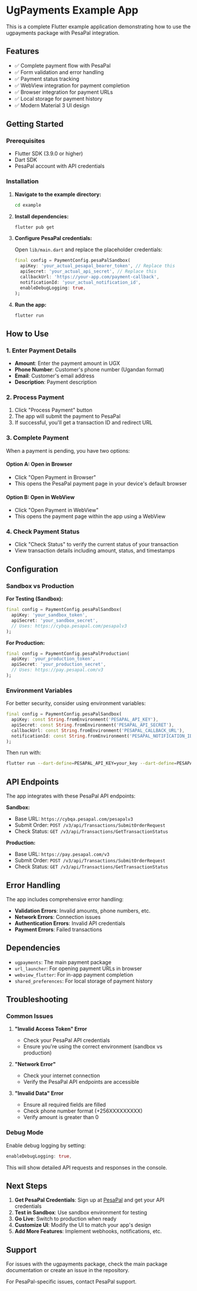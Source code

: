 # UgPayments Example App

This is a complete Flutter example application demonstrating how to use the ugpayments package with PesaPal integration.

## Features

- ✅ Complete payment flow with PesaPal
- ✅ Form validation and error handling
- ✅ Payment status tracking
- ✅ WebView integration for payment completion
- ✅ Browser integration for payment URLs
- ✅ Local storage for payment history
- ✅ Modern Material 3 UI design

## Getting Started

### Prerequisites

- Flutter SDK (3.9.0 or higher)
- Dart SDK
- PesaPal account with API credentials

### Installation

1. **Navigate to the example directory:**

   ```bash
   cd example
   ```

2. **Install dependencies:**

   ```bash
   flutter pub get
   ```

3. **Configure PesaPal credentials:**

   Open `lib/main.dart` and replace the placeholder credentials:

   ```dart
   final config = PaymentConfig.pesaPalSandbox(
     apiKey: 'your_actual_pesapal_bearer_token', // Replace this
     apiSecret: 'your_actual_api_secret', // Replace this
     callbackUrl: 'https://your-app.com/payment-callback',
     notificationId: 'your_actual_notification_id',
     enableDebugLogging: true,
   );
   ```

4. **Run the app:**
   ```bash
   flutter run
   ```

## How to Use

### 1. Enter Payment Details

- **Amount**: Enter the payment amount in UGX
- **Phone Number**: Customer's phone number (Ugandan format)
- **Email**: Customer's email address
- **Description**: Payment description

### 2. Process Payment

1. Click "Process Payment" button
2. The app will submit the payment to PesaPal
3. If successful, you'll get a transaction ID and redirect URL

### 3. Complete Payment

When a payment is pending, you have two options:

#### Option A: Open in Browser

- Click "Open Payment in Browser"
- This opens the PesaPal payment page in your device's default browser

#### Option B: Open in WebView

- Click "Open Payment in WebView"
- This opens the payment page within the app using a WebView

### 4. Check Payment Status

- Click "Check Status" to verify the current status of your transaction
- View transaction details including amount, status, and timestamps

## Configuration

### Sandbox vs Production

**For Testing (Sandbox):**

```dart
final config = PaymentConfig.pesaPalSandbox(
  apiKey: 'your_sandbox_token',
  apiSecret: 'your_sandbox_secret',
  // Uses: https://cybqa.pesapal.com/pesapalv3
);
```

**For Production:**

```dart
final config = PaymentConfig.pesaPalProduction(
  apiKey: 'your_production_token',
  apiSecret: 'your_production_secret',
  // Uses: https://pay.pesapal.com/v3
);
```

### Environment Variables

For better security, consider using environment variables:

```dart
final config = PaymentConfig.pesaPalSandbox(
  apiKey: const String.fromEnvironment('PESAPAL_API_KEY'),
  apiSecret: const String.fromEnvironment('PESAPAL_API_SECRET'),
  callbackUrl: const String.fromEnvironment('PESAPAL_CALLBACK_URL'),
  notificationId: const String.fromEnvironment('PESAPAL_NOTIFICATION_ID'),
);
```

Then run with:

```bash
flutter run --dart-define=PESAPAL_API_KEY=your_key --dart-define=PESAPAL_API_SECRET=your_secret
```

## API Endpoints

The app integrates with these PesaPal API endpoints:

**Sandbox:**

- Base URL: `https://cybqa.pesapal.com/pesapalv3`
- Submit Order: `POST /v3/api/Transactions/SubmitOrderRequest`
- Check Status: `GET /v3/api/Transactions/GetTransactionStatus`

**Production:**

- Base URL: `https://pay.pesapal.com/v3`
- Submit Order: `POST /v3/api/Transactions/SubmitOrderRequest`
- Check Status: `GET /v3/api/Transactions/GetTransactionStatus`

## Error Handling

The app includes comprehensive error handling:

- **Validation Errors**: Invalid amounts, phone numbers, etc.
- **Network Errors**: Connection issues
- **Authentication Errors**: Invalid API credentials
- **Payment Errors**: Failed transactions

## Dependencies

- `ugpayments`: The main payment package
- `url_launcher`: For opening payment URLs in browser
- `webview_flutter`: For in-app payment completion
- `shared_preferences`: For local storage of payment history

## Troubleshooting

### Common Issues

1. **"Invalid Access Token" Error**

   - Check your PesaPal API credentials
   - Ensure you're using the correct environment (sandbox vs production)

2. **"Network Error"**

   - Check your internet connection
   - Verify the PesaPal API endpoints are accessible

3. **"Invalid Data" Error**
   - Ensure all required fields are filled
   - Check phone number format (+256XXXXXXXXX)
   - Verify amount is greater than 0

### Debug Mode

Enable debug logging by setting:

```dart
enableDebugLogging: true,
```

This will show detailed API requests and responses in the console.

## Next Steps

1. **Get PesaPal Credentials**: Sign up at [PesaPal](https://www.pesapal.com) and get your API credentials
2. **Test in Sandbox**: Use sandbox environment for testing
3. **Go Live**: Switch to production when ready
4. **Customize UI**: Modify the UI to match your app's design
5. **Add More Features**: Implement webhooks, notifications, etc.

## Support

For issues with the ugpayments package, check the main package documentation or create an issue in the repository.

For PesaPal-specific issues, contact PesaPal support.
